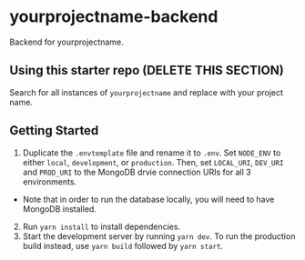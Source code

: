 # yourprojectname-backend

Backend for yourprojectname.

## Using this starter repo (DELETE THIS SECTION)

Search for all instances of `yourprojectname` and replace with your project name.

## Getting Started

1. Duplicate the `.envtemplate` file and rename it to `.env`. Set `NODE_ENV` to either `local`, `development`, or `production`. Then, set `LOCAL_URI`, `DEV_URI` and `PROD_URI` to the MongoDB drvie connection URIs for all 3 environments.

- Note that in order to run the database locally, you will need to have MongoDB installed.

2. Run `yarn install` to install dependencies.
3. Start the development server by running `yarn dev`. To run the production build instead, use `yarn build` followed by `yarn start`.
